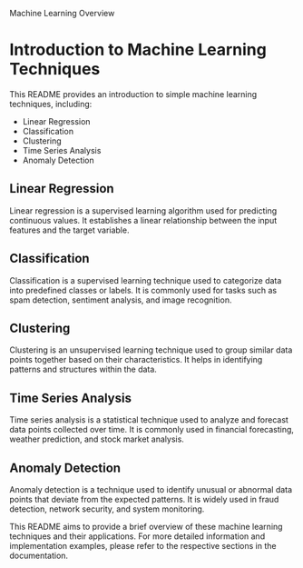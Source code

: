 Machine Learning Overview
# Introduction to Machine Learning Techniques

This README provides an introduction to simple machine learning techniques, including:

- Linear Regression
- Classification
- Clustering
- Time Series Analysis
- Anomaly Detection

## Linear Regression
Linear regression is a supervised learning algorithm used for predicting continuous values. It establishes a linear relationship between the input features and the target variable.

## Classification
Classification is a supervised learning technique used to categorize data into predefined classes or labels. It is commonly used for tasks such as spam detection, sentiment analysis, and image recognition.

## Clustering
Clustering is an unsupervised learning technique used to group similar data points together based on their characteristics. It helps in identifying patterns and structures within the data.

## Time Series Analysis
Time series analysis is a statistical technique used to analyze and forecast data points collected over time. It is commonly used in financial forecasting, weather prediction, and stock market analysis.

## Anomaly Detection
Anomaly detection is a technique used to identify unusual or abnormal data points that deviate from the expected patterns. It is widely used in fraud detection, network security, and system monitoring.

This README aims to provide a brief overview of these machine learning techniques and their applications. For more detailed information and implementation examples, please refer to the respective sections in the documentation.
